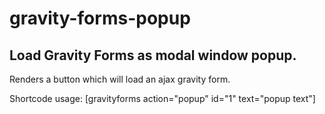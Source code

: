# gravity-forms-popup

## Load Gravity Forms as modal window popup. 

Renders a button which will load an ajax gravity form.

Shortcode usage: [gravityforms action="popup" id="1" text="popup text"]
